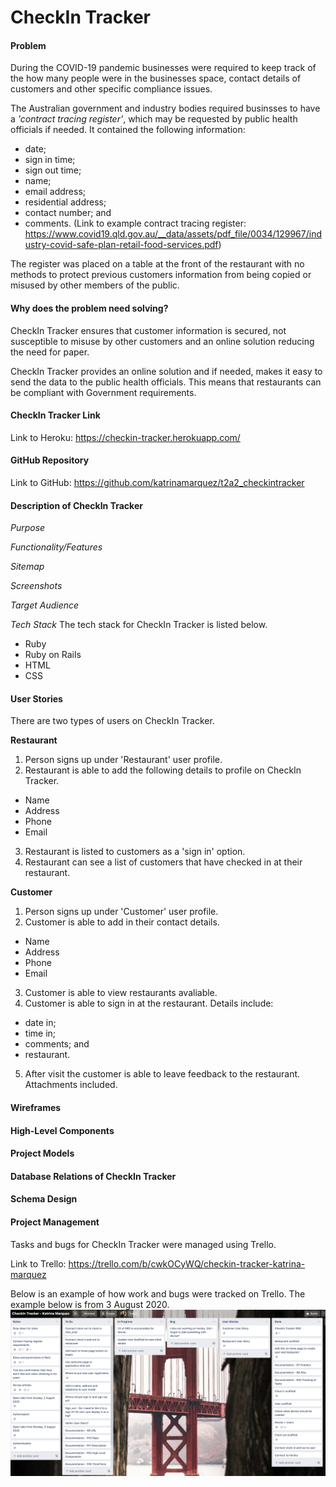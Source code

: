 # CheckIn Tracker

#### Problem
During the COVID-19 pandemic businesses were required to keep track of the how many people were in the businesses space, contact details of customers and other specific compliance issues. 

The Australian government and industry bodies required businsses to have a *'contract tracing register'*, which may be requested by public health officials if needed. It contained the following information:
- date;
- sign in time;
- sign out time;
- name;
- email address;
- residential address;
- contact number; and 
- comments. 
(Link to example contract tracing register: https://www.covid19.qld.gov.au/__data/assets/pdf_file/0034/129967/industry-covid-safe-plan-retail-food-services.pdf)

The register was placed on a table at the front of the restaurant with no methods to protect previous customers information from being copied or misused by other members of the public. 

#### Why does the problem need solving?
CheckIn Tracker ensures that customer information is secured, not susceptible to misuse by other customers and an online solution reducing the need for paper.

CheckIn Tracker provides an online solution and if needed, makes it easy to send the data to the public health officials. This means that restaurants can be compliant with Government requirements. 

#### CheckIn Tracker Link
Link to Heroku: https://checkin-tracker.herokuapp.com/

#### GitHub Repository
Link to GitHub: https://github.com/katrinamarquez/t2a2_checkintracker 

#### Description of CheckIn Tracker
*Purpose*

*Functionality/Features*

*Sitemap*

*Screenshots*

*Target Audience*

*Tech Stack*
The tech stack for CheckIn Tracker is listed below.
- Ruby 
- Ruby on Rails
- HTML
- CSS 

#### User Stories

There are two types of users on CheckIn Tracker.

**Restaurant**
1. Person signs up under 'Restaurant' user profile.
2. Restaurant is able to add the following details to profile on CheckIn Tracker. 
- Name
- Address
- Phone
- Email
3. Restaurant is listed to customers as a 'sign in' option.
4. Restaurant can see a list of customers that have checked in at their restaurant.  

**Customer**
1. Person signs up under 'Customer' user profile. 
2. Customer is able to add in their contact details.
- Name
- Address
- Phone
- Email 
3. Customer is able to view restaurants avaliable. 
4. Customer is able to sign in at the restaurant. Details include: 
- date in;
- time in; 
- comments; and 
- restaurant. 
5. After visit the customer is able to leave feedback to the restaurant. Attachments included. 

#### Wireframes

#### High-Level Components 

#### Project Models

#### Database Relations of CheckIn Tracker

#### Schema Design

#### Project Management

Tasks and bugs for CheckIn Tracker were managed using Trello. 

Link to Trello: https://trello.com/b/cwkOCyWQ/checkin-tracker-katrina-marquez 

Below is an example of how work and bugs were tracked on Trello. The example below is from 3 August 2020. 
![trello_3august](./resources/trello_3august.png)